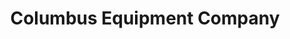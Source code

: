 ---
title: "Columbus Equipment Company"
url: /zanesville/columbus-equipment-company/
shop: electrical
---